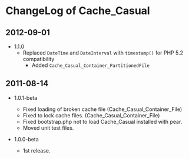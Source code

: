 ChangeLog of Cache\_Casual
==========================

2012-09-01
----------

* 1.1.0
    - Replaced `DateTime` and `DateInterval` with `timestamp()` for PHP 5.2 compatibility
		- Added `Cache_Casual_Container_PartitionedFile`

2011-08-14
----------

* 1.0.1-beta
    - Fixed loading of broken cache file (Cache\_Casual\_Container\_File)
    - Fixed to lock cache files. (Cache\_Casual\_Container\_File)
    - Fixed bootstrap.php not to load Cache\_Casual installed with pear.
    - Moved unit test files.

* 1.0.0-beta
    - 1st release.
